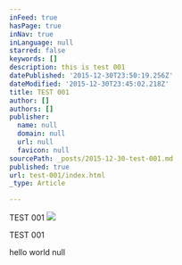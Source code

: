 ```yaml
---
inFeed: true
hasPage: true
inNav: true
inLanguage: null
starred: false
keywords: []
description: this is test 001
datePublished: '2015-12-30T23:50:19.256Z'
dateModified: '2015-12-30T23:45:02.218Z'
title: TEST 001
author: []
authors: []
publisher:
  name: null
  domain: null
  url: null
  favicon: null
sourcePath: _posts/2015-12-30-test-001.md
published: true
url: test-001/index.html
_type: Article

---
```

TEST 001
![](https://the-grid-user-content.s3-us-west-2.amazonaws.com/3af8b11d-c1b4-4ec0-9a44-c839c299662f.png)

TEST 001

hello world
null